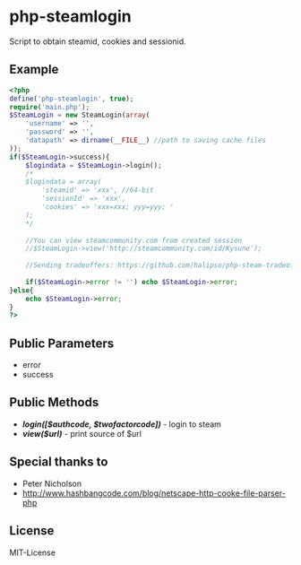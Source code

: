 # php-steamlogin
Script to obtain steamid, cookies and sessionid.

## Example
```php
<?php
define('php-steamlogin', true);
require('main.php');
$SteamLogin = new SteamLogin(array(
	'username' => '',
	'password' => '',
	'datapath' => dirname(__FILE__) //path to saving cache files
));
if($SteamLogin->success){
	$logindata = $SteamLogin->login();
	/*
	$logindata = array(
		'steamid' => 'xxx', //64-bit
		'sessionId' => 'xxx',
		'cookies' => 'xxx=xxx; yyy=yyy; '
	);
	*/
	
	//You can view steamcommunity.com from created session
	//$SteamLogin->view('http://steamcommunity.com/id/Kysune');
	
	//Sending tradeoffers: https://github.com/halipso/php-steam-tradeoffers
	
	if($SteamLogin->error != '') echo $SteamLogin->error;
}else{
	echo $SteamLogin->error;
}
?>
```

## Public Parameters
- error
- success

## Public Methods
- ***login([$authcode, $twofactorcode])*** - login to steam
- ***view($url)*** - print source of $url

## Special thanks to
- Peter Nicholson
- http://www.hashbangcode.com/blog/netscape-http-cooke-file-parser-php

## License
MIT-License
